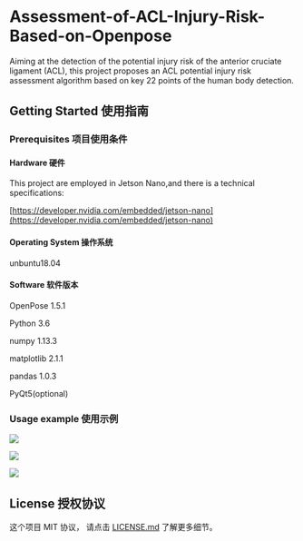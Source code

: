 # Assessment-of-ACL-Injury-Risk-Based-on-Openpose

Aiming at the detection of the potential injury risk of the anterior cruciate ligament (ACL), this project proposes an ACL potential injury risk assessment algorithm based on key 22 points of the human body detection.

## Getting Started 使用指南

### Prerequisites 项目使用条件

#### Hardware 硬件

This project are employed in Jetson Nano,and there is a technical specifications:

[https://developer.nvidia.com/embedded/jetson-nano](https://developer.nvidia.com/embedded/jetson-nano)

#### Operating System 操作系统

unbuntu18.04

#### Software 软件版本

OpenPose 1.5.1 

Python 3.6

numpy 1.13.3

matplotlib 2.1.1

pandas 1.0.3

PyQt5(optional)

### Usage example 使用示例

![](E:/PycharmProjects/LESS_code/Assessment-of-ACL-Injury-Risk-Based-on-Openpose/test_pics/hardware.PNG)

![](E:/PycharmProjects/LESS_code/Assessment-of-ACL-Injury-Risk-Based-on-Openpose/test_pics/software.PNG)

![](E:/PycharmProjects/LESS_code/Assessment-of-ACL-Injury-Risk-Based-on-Openpose/test_pics/test.PNG)


## License 授权协议

这个项目 MIT 协议， 请点击 [LICENSE.md](LICENSE.md) 了解更多细节。